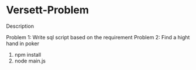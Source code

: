 # Versett-Problem

Description

Problem 1: Write sql script based on the requirement
Problem 2: Find a hight hand in poker

1. npm install
2. node main.js
